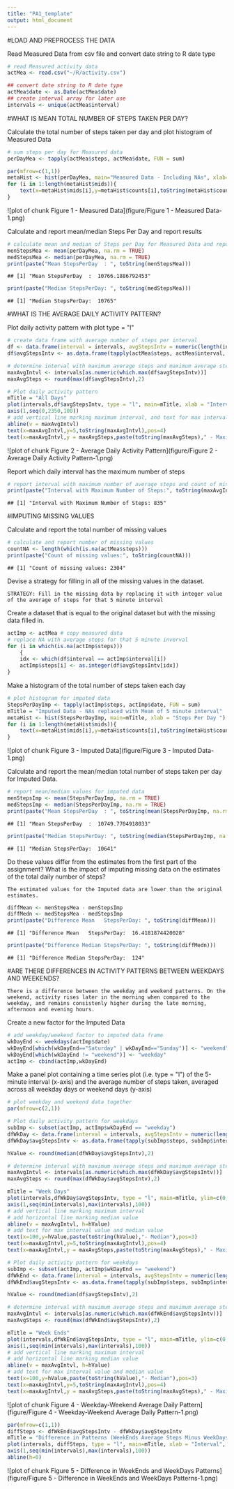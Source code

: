 ```yaml
---
title: "PA1_template"
output: html_document
---
```


#LOAD AND PREPROCESS THE DATA

Read Measured Data from csv file and convert date string to R date type

```r
# read Measured activity data
actMea <- read.csv("~/R/activity.csv")

## convert date string to R date type
actMea$date <- as.Date(actMea$date)
## create interval array for later use
intervals <- unique(actMea$interval)
```



#WHAT IS MEAN TOTAL NUMBER OF STEPS TAKEN PER DAY?

Calculate the total number of steps taken per day and plot histogram of Measured Data

```r
# sum steps per day for Measured data
perDayMea <- tapply(actMea$steps, actMea$date, FUN = sum)

par(mfrow=c(1,1))
metaHist <- hist(perDayMea, main="Measured Data - Including NAs", xlab="Steps Per Day")
for (i in 1:length(metaHist$mids)){
    text(x=metaHist$mids[i],y=metaHist$counts[i],toString(metaHist$counts[i]), pos=3)
}
```

![plot of chunk Figure 1 - Measured Data](figure/Figure 1 - Measured Data-1.png) 

Calculate and report mean/median Steps Per Day and report results

```r
# calculate mean and median of Steps per Day for Measured Data and report results
menStepsMea <- mean(perDayMea, na.rm = TRUE)
medStepsMea <- median(perDayMea, na.rm = TRUE)
print(paste("Mean StepsPerDay  : ", toString(menStepsMea)))
```

```
## [1] "Mean StepsPerDay  :  10766.1886792453"
```

```r
print(paste("Median StepsPerDay: ", toString(medStepsMea)))
```

```
## [1] "Median StepsPerDay:  10765"
```


#WHAT IS THE AVERAGE DAILY ACTIVITY PATTERN?

Plot daily activity pattern with plot type = "l"

```r
# create data frame with average number of steps per interval
df <- data.frame(interval = intervals, avgStepsIntv = numeric(length(intervals)))
df$avgStepsIntv <- as.data.frame(tapply(actMea$steps, actMea$interval, FUN = mean, na.rm = TRUE))[,1]

# determine interval with maximum average steps and maximum average steps value
maxAvgIntvl <- intervals[as.numeric(which.max(df$avgStepsIntv))]
maxAvgSteps <- round(max(df$avgStepsIntv),2)

# Plot daily activity pattern
mTitle = "All Days"
plot(intervals,df$avgStepsIntv, type = "l", main=mTitle, xlab = "Interval", ylab = "Average Steps", xaxt = "n")
axis(1,seq(0,2350,100))
# add vertical line marking maximum interval, and text for max interval and max average steps
abline(v = maxAvgIntvl)
text(x=maxAvgIntvl,y=5,toString(maxAvgIntvl),pos=4)
text(x=maxAvgIntvl,y = maxAvgSteps,paste(toString(maxAvgSteps)," - Maximum", sep=""), pos=4)
```

![plot of chunk Figure 2 - Average Daily Activity Pattern](figure/Figure 2 - Average Daily Activity Pattern-1.png) 

Report which daily interval has the maximum number of steps

```r
# report interval with maximum number of average steps and count of missing values
print(paste("Interval with Maximum Number of Steps:", toString(maxAvgIntvl)))
```

```
## [1] "Interval with Maximum Number of Steps: 835"
```


#IMPUTING MISSING VALUES

Calculate and report the total number of missing values

```r
# calculate and report number of missing values
countNA <- length(which(is.na(actMea$steps)))
print(paste("Count of missing values:", toString(countNA)))
```

```
## [1] "Count of missing values: 2304"
```


Devise a strategy for filling in all of the missing values in the dataset.

    STRATEGY: Fill in the missing data by replacing it with integer value of the average of steps for that 5 minute interval

Create a dataset that is equal to the original dataset but with the missing data filled in.

```r
actImp <- actMea # copy measured data
# replace NA with average steps for that 5 minute inverval
for (i in which(is.na(actImp$steps)))
    {
    idx <- which(df$interval == actImp$interval[i])
    actImp$steps[i] <- as.integer(df$avgStepsIntv[idx])
}
```

Make a histogram of the total number of steps taken each day

```r
# plot histogram for imputed data
StepsPerDayImp <- tapply(actImp$steps, actImp$date, FUN = sum)
mTitle = "Imputed Data - NAs replaced with Mean of 5 minute interval"
metaHist <- hist(StepsPerDayImp, main=mTitle, xlab = "Steps Per Day ")
for (i in 1:length(metaHist$mids)){
    text(x=metaHist$mids[i],y=metaHist$counts[i],toString(metaHist$counts[i]), pos=3)
}
```

![plot of chunk Figure 3 - Imputed Data](figure/Figure 3 - Imputed Data-1.png) 

Calculate and report the mean/median total number of steps taken per day for Imputed Data.

```r
# report mean/median values for imputed data
menStepsImp <- mean(StepsPerDayImp, na.rm = TRUE)
medStepsImp <- median(StepsPerDayImp, na.rm = TRUE)
print(paste("Mean StepsPerDay  : ", toString(mean(StepsPerDayImp, na.rm = TRUE))))
```

```
## [1] "Mean StepsPerDay  :  10749.7704918033"
```

```r
print(paste("Median StepsPerDay: ", toString(median(StepsPerDayImp, na.rm = TRUE))))
```

```
## [1] "Median StepsPerDay:  10641"
```

Do these values differ from the estimates from the first part of the assignment? What is the impact of imputing missing data on the estimates of the total daily number of steps?

    The estimated values for the Imputed data are lower than the original estimates.


```r
diffMean <- menStepsMea - menStepsImp
diffMedn <- medStepsMea - medStepsImp
print(paste("Difference Mean   StepsPerDay: ", toString(diffMean)))
```

```
## [1] "Difference Mean   StepsPerDay:  16.4181874420028"
```

```r
print(paste("Difference Median StepsPerDay: ", toString(diffMedn)))
```

```
## [1] "Difference Median StepsPerDay:  124"
```



#ARE THERE DIFFERENCES IN ACTIVITY PATTERNS BETWEEN WEEKDAYS AND WEEKENDS?

    There is a difference between the weekday and weekend patterns. On the weekend, activity rises later in the morning when compared to the weekday, and remains consistenly higher during the late morning, afternoon and evening hours.


Create a new factor for the Imputed Data

```r
# add weekday/weekend factor to imputed data frame
wkDayEnd <- weekdays(actImp$date)
wkDayEnd[which(wkDayEnd=="Saturday" | wkDayEnd=="Sunday")] <- "weekend"
wkDayEnd[which(wkDayEnd != "weekend")] <- "weekday"
actImp <- cbind(actImp,wkDayEnd)
```

Make a panel plot containing a time series plot (i.e. type = "l") of the 5-minute interval (x-axis) and the average number of steps taken, averaged across all weekday days or weekend days (y-axis)

```r
# plot weekday and weekend data together
par(mfrow=c(2,1))

# Plot daily activity pattern for weekdays
subImp <- subset(actImp, actImp$wkDayEnd == "weekday")
dfWkDay <- data.frame(interval = intervals, avgStepsIntv = numeric(length(intervals)))
dfWkDay$avgStepsIntv <- as.data.frame(tapply(subImp$steps, subImp$interval, FUN = mean, na.rm = TRUE))[,1]

hValue <- round(median(dfWkDay$avgStepsIntv),2)

# determine interval with maximum average steps and maximum average steps value
maxAvgIntvl <- intervals[as.numeric(which.max(dfWkDay$avgStepsIntv))]
maxAvgSteps <- round(max(dfWkDay$avgStepsIntv),2)

mTitle = "Week Days"
plot(intervals,dfWkDay$avgStepsIntv, type = "l", main=mTitle, ylim=c(0,250), xlab = "Interval", ylab = "Average Steps", xaxt = "n")
axis(1,seq(min(intervals),max(intervals),100))
# add vertical line marking maximum interval
# add horizontal line marking median value
abline(v = maxAvgIntvl, h=hValue)
# add text for max interval value and median value
text(x=100,y=hValue,paste(toString(hValue),"- Median"),pos=3)
text(x=maxAvgIntvl,y=5,toString(maxAvgIntvl),pos=4)
text(x=maxAvgIntvl,y = maxAvgSteps,paste(toString(maxAvgSteps)," - Maximum", sep=""), pos=4)

# Plot daily activity pattern for weekdays
subImp <- subset(actImp, actImp$wkDayEnd == "weekend")
dfWkEnd <- data.frame(interval = intervals, avgStepsIntv = numeric(length(intervals)))
dfWkEnd$avgStepsIntv <- as.data.frame(tapply(subImp$steps, subImp$interval, FUN = mean, na.rm = TRUE))[,1]

hValue <- round(median(df$avgStepsIntv),2)

# determine interval with maximum average steps and maximum average steps value
maxAvgIntvl <- intervals[as.numeric(which.max(dfWkEnd$avgStepsIntv))]
maxAvgSteps <- round(max(dfWkEnd$avgStepsIntv),2)

mTitle = "Week Ends"
plot(intervals,dfWkEnd$avgStepsIntv, type = "l", main=mTitle, ylim=c(0,250), xlab = "Interval", ylab = "Average Steps", xaxt = "n")
axis(1,seq(min(intervals),max(intervals),100))
# add vertical line marking maximum interval
# add horizontal line marking median value
abline(v = maxAvgIntvl, h=hValue)
# add text for max interval value and median value
text(x=100,y=hValue,paste(toString(hValue),"- Median"),pos=3)
text(x=maxAvgIntvl,y=5,toString(maxAvgIntvl),pos=4)
text(x=maxAvgIntvl,y = maxAvgSteps,paste(toString(maxAvgSteps)," - Maximum", sep=""), pos=4)
```

![plot of chunk Figure 4 - Weekday-Weekend Average Daily Pattern](figure/Figure 4 - Weekday-Weekend Average Daily Pattern-1.png) 



```r
par(mfrow=c(1,1))
diffSteps <- dfWkEnd$avgStepsIntv - dfWkDay$avgStepsIntv
mTitle = "Difference in Patterns (WeekEnds Average Steps Minus WeekDays Average Steps)"
plot(intervals, diffSteps, type = "l", main=mTitle, xlab = "Interval", ylab = "Average Steps", xaxt = "n")
axis(1,seq(min(intervals),max(intervals),100))
abline(h=0)
```

![plot of chunk Figure 5 - Difference in WeekEnds and WeekDays Patterns](figure/Figure 5 - Difference in WeekEnds and WeekDays Patterns-1.png) 
